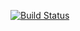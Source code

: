[![Build Status](https://travis-ci.org/PawelSienko/Common.Core.svg?branch=master)](https://travis-ci.org/PawelSienko/Common.Core)

